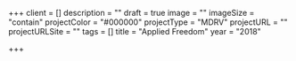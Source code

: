 +++
client = []
description = ""
draft = true
image = ""
imageSize = "contain"
projectColor = "#000000"
projectType = "MDRV"
projectURL = ""
projectURLSite = ""
tags = []
title = "Applied Freedom"
year = "2018"

+++
